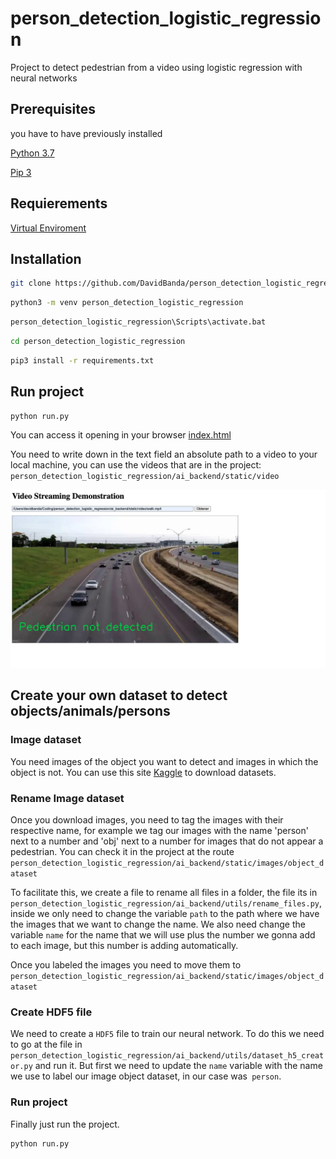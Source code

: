 # person_detection_logistic_regression

Project to detect pedestrian from a video using logistic regression with neural networks

## Prerequisites

you have to have previously installed

[Python 3.7](www.python.org)

[Pip 3](https://pip.pypa.io/en/stable/installing/)

## Requierements

[Virtual Enviroment](https://docs.python.org/3/tutorial/venv.html)

## Installation

```bash
git clone https://github.com/DavidBanda/person_detection_logistic_regression
```

```bash
python3 -m venv person_detection_logistic_regression
```

```bash
person_detection_logistic_regression\Scripts\activate.bat
```

```bash
cd person_detection_logistic_regression
```

```bash
pip3 install -r requirements.txt
```

## Run project

```bash
python run.py
```

You can access it opening in your browser [index.html](https://github.com/DavidBanda/person_detection_logistic_regression/blob/main/index.html)

You need to write down in the text field an absolute path to a video to your local machine, you can use the videos that are in the project: `person_detection_logistic_regression/ai_backend/static/video`

![alt text](https://github.com/DavidBanda/person_detection_logistic_regression/blob/main/prevs/path2.png)

## Create your own dataset to detect objects/animals/persons

### Image dataset

You need images of the object you want to detect and images in which the object is not. You can use this site [Kaggle](kaggle.com/) to download datasets.

### Rename Image dataset

Once you download images, you need to tag the images with their respective name, for example we tag our images with the name 'person' next to a number and 'obj' next to a number for images that do not appear a pedestrian. You can check it in the project at the route `person_detection_logistic_regression/ai_backend/static/images/object_dataset`

To facilitate this, we create a file to rename all files in a folder, the file its in `person_detection_logistic_regression/ai_backend/utils/rename_files.py`, inside we only need to change the variable `path` to the path where we have the images that we want to change the name. We also need change the variable `name` for the name that we will use plus the number we gonna add to each image, but this number is adding automatically.

Once you labeled the images you need to move them to `person_detection_logistic_regression/ai_backend/static/images/object_dataset`

### Create HDF5 file

We need to create a `HDF5` file to train our neural network. To do this we need to go at the file in `person_detection_logistic_regression/ai_backend/utils/dataset_h5_creator.py` and run it. But first we need to update the `name` variable with the name we use to label our image object dataset, in our case was` person`.

### Run project

Finally just run the project.

```bash
python run.py
```

